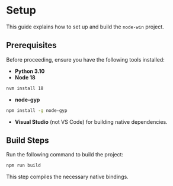 # Setup

This guide explains how to set up and build the `node-win` project.

## Prerequisites

Before proceeding, ensure you have the following tools installed:

- **Python 3.10**
- **Node 18**

```bash
nvm install 18
```

- **node-gyp**

```bash
npm install -g node-gyp
```

- **Visual Studio** (not VS Code) for building native dependencies.

## Build Steps

Run the following command to build the project:

```bash
npm run build
```

This step compiles the necessary native bindings.
